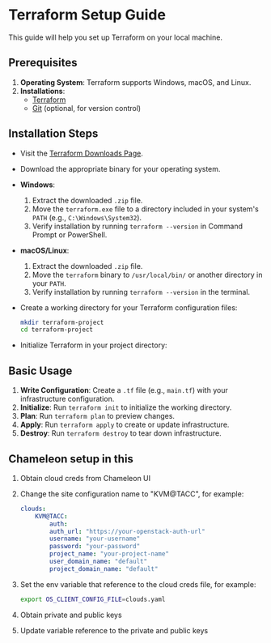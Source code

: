 # Terraform Setup Guide

This guide will help you set up Terraform on your local machine.

## Prerequisites

1. **Operating System**: Terraform supports Windows, macOS, and Linux.
2. **Installations**:
    - [Terraform](https://www.terraform.io/downloads.html)
    - [Git](https://git-scm.com/downloads) (optional, for version control)

## Installation Steps

- Visit the [Terraform Downloads Page](https://www.terraform.io/downloads.html).
- Download the appropriate binary for your operating system.

- **Windows**:
  1. Extract the downloaded `.zip` file.
  2. Move the `terraform.exe` file to a directory included in your system's `PATH` (e.g., `C:\Windows\System32`).
  3. Verify installation by running `terraform --version` in Command Prompt or PowerShell.
  
- **macOS/Linux**:
  1. Extract the downloaded `.zip` file.
  2. Move the `terraform` binary to `/usr/local/bin/` or another directory in your `PATH`.
  3. Verify installation by running `terraform --version` in the terminal.

- Create a working directory for your Terraform configuration files:
  ```bash
  mkdir terraform-project
  cd terraform-project

- Initialize Terraform in your project directory:

## Basic Usage
1. **Write Configuration**: Create a `.tf` file (e.g., `main.tf`) with your infrastructure configuration.
2. **Initialize**: Run `terraform init` to initialize the working directory.
3. **Plan**: Run `terraform plan` to preview changes.
4. **Apply**: Run `terraform apply` to create or update infrastructure.
5. **Destroy**: Run `terraform destroy` to tear down infrastructure.

## Chameleon setup in this 

1. Obtain cloud creds from Chameleon UI

2. Change the site configuration name to "KVM@TACC", for example:

    ``` yaml
    clouds:
        KVM@TACC:
            auth:
            auth_url: "https://your-openstack-auth-url"
            username: "your-username"
            password: "your-password"
            project_name: "your-project-name"
            user_domain_name: "default"
            project_domain_name: "default"
    ```

3. Set the env variable that reference to the cloud creds file, for example:

    ``` bash
    export OS_CLIENT_CONFIG_FILE=clouds.yaml
    ```

4. Obtain private and public keys

5. Update variable reference to the private and public keys